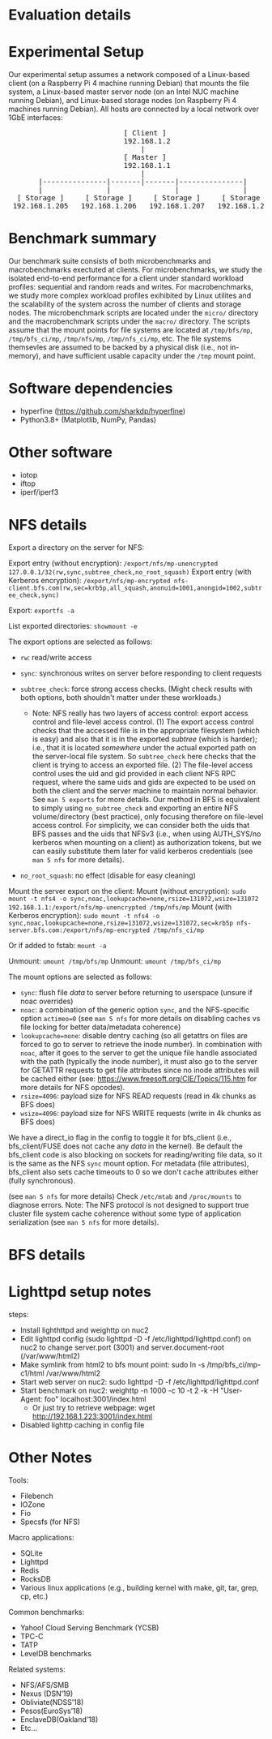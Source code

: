 # Evaluation details

# Experimental Setup
Our experimental setup assumes a network composed of a Linux-based client (on a Raspberry Pi 4 machine running Debian) that mounts the file system, a Linux-based master server node (on an Intel NUC machine running Debian), and Linux-based storage nodes (on Raspberry Pi 4 machines running Debian). All hosts are connected by a local network over 1GbE interfaces:

<pre>
                           [ Client ]
                           192.168.1.2
                               |  
                           [ Master ]
                           192.168.1.1
                               |
       |---------------|-------|-------|---------------|
       |               |               |               |
  [ Storage ]     [ Storage ]     [ Storage ]     [ Storage ]
 192.168.1.205   192.168.1.206   192.168.1.207   192.168.1.208
</pre>

# Benchmark summary
Our benchmark suite consists of both microbenchmarks and macrobenchmarks exectuted at clients. For microbenchmarks, we study the isolated end-to-end performance for a client under standard workload profiles: sequential and random reads and writes. For macrobenchmarks, we study more complex workload profiles exihibited by Linux utilites and the scalability of the system across the number of clients and storage nodes. The microbenchmark scripts are located under the `micro/` directory and the macrobenchmark scripts under the `macro/` directory. The scripts assume that the mount points for file systems are located at `/tmp/bfs/mp`, `/tmp/bfs_ci/mp`, `/tmp/nfs/mp`, `/tmp/nfs_ci/mp`, etc. The file systems themsevles are assumed to be backed by a physical disk (i.e., not in-memory), and have sufficient usable capacity under the `/tmp` mount point.

# Software dependencies
- hyperfine (https://github.com/sharkdp/hyperfine)
- Python3.8+ (Matplotlib, NumPy, Pandas)

# Other software
- iotop
- iftop
- iperf/iperf3

# NFS details

Export a directory on the server for NFS:  

Export entry (without encryption): `/export/nfs/mp-unencrypted 127.0.0.1/32(rw,sync,subtree_check,no_root_squash)`
Export entry (with Kerberos encryption): `/export/nfs/mp-encrypted nfs-client.bfs.com(rw,sec=krb5p,all_squash,anonuid=1001,anongid=1002,subtree_check,sync)`

Export: `exportfs -a`

List exported directories: `showmount -e`

The export options are selected as follows:

- `rw`: read/write access
- `sync`: synchronous writes on server before responding to client requests
- `subtree_check`: force strong access checks. (Might check results with both options, both shouldn't matter under these workloads.)

  - Note: NFS really has two layers of access control: export access control and file-level access control. (1) The export access control checks that the accessed file is in the appropriate filesystem (which is easy) and also that it is in the exported _subtree_ (which is harder); i.e., that it is located _somewhere_ under the actual exported path on the server-local file system. So `subtree_check` here checks that the client is trying to access an exported file. (2) The file-level access control uses the uid and gid provided in each client NFS RPC request, where the same uids and gids are expected to be used on both the client and the server machine to maintain normal behavior. See `man 5 exports` for more details. Our method in BFS is equivalent to simply using `no_subtree_check` and exporting an entire NFS volume/directory (best practice), only focusing therefore on file-level access control. For simplicity, we can consider both the uids that BFS passes and the uids that NFSv3 (i.e., when using AUTH_SYS/no kerberos when mounting on a client) as authorization tokens, but we can easily substitute them later for valid kerberos credentials (see `man 5 nfs` for more details).
- `no_root_squash`: no effect (disable for easy cleaning)

Mount the server export on the client:
Mount (without encryption): `sudo mount -t nfs4 -o sync,noac,lookupcache=none,rsize=131072,wsize=131072 192.168.1.1:/export/nfs/mp-unencrypted /tmp/nfs/mp`
Mount (with Kerberos encryption): `sudo mount -t nfs4 -o sync,noac,lookupcache=none,rsize=131072,wsize=131072,sec=krb5p nfs-server.bfs.com:/export/nfs/mp-encrypted /tmp/nfs_ci/mp`

Or if added to fstab: `mount -a`

Unmount: `umount /tmp/bfs/mp`
Unmount: `umount /tmp/bfs_ci/mp`

The mount options are selected as follows:

- `sync`: flush file _data_ to server before returning to userspace (unsure if noac overrides)
- `noac`: a combination of the generic option `sync`, and the NFS-specific option `actimeo=0` (see `man 5 nfs` for more details on disabling caches vs file locking for better data/metadata coherence)
- `lookupcache=none`: disable dentry caching (so all getattrs on files are forced to go to server to retrieve the inode number). In combination with `noac`, after it goes to the server to get the unique file handle associated with the path (typically the inode number), it must also go to the server for GETATTR requests to get file attributes since no inode attributes will be cached either (see: <https://www.freesoft.org/CIE/Topics/115.htm> for more details for NFS opcodes).
- `rsize=4096`: payload size for NFS READ requests (read in 4k chunks as BFS does)
- `wsize=4096`: payload size for NFS WRITE requests (write in 4k chunks as BFS does)

We have a direct_io flag in the config to toggle it for bfs_client (i.e., bfs_client/FUSE does not cache any _data_ in the kernel). Be default the bfs_client code is also blocking on sockets for reading/writing file data, so it is the same as the NFS `sync` mount option. For metadata (file attributes), bfs_client also sets cache timeouts to 0 so we don't cache attributes either (fully synchronous).

(see `man 5 nfs` for more details)
Check `/etc/mtab` and `/proc/mounts` to diagnose errors.
Note: The NFS protocol is not designed to support true cluster file system cache coherence without some type of application serialization (see `man 5 nfs` for more details).

# BFS details

<!-- # NFS-Ganesha details -->

<!-- # Graphene-SGX details -->

<!-- # Ceph details -->

# Lighttpd setup notes
steps:
- Install lighthttpd and weighttp on nuc2
- Edit lighttpd config (sudo lighttpd -D -f /etc/lighttpd/lighttpd.conf) on nuc2 to change server.port (3001) and server.document-root (/var/www/html2)
- Make symlink from html2 to bfs mount point: sudo ln -s /tmp/bfs_ci/mp-c1/html /var/www/html2
- Start web server on nuc2: sudo lighttpd -D -f /etc/lighttpd/lighttpd.conf
- Start benchmark on nuc2: weighttp -n 1000 -c 10 -t 2 -k -H "User-Agent: foo" localhost:3001/index.html
    - Or just try to retrieve webpage: wget http://192.168.1.223:3001/index.html
- Disabled lighttp caching in config file

# Other Notes
Tools:
- Filebench
- IOZone
- Fio
- Specsfs (for NFS)

Macro applications:
- SQLite
- Lighttpd
- Redis
- RocksDB
- Various linux applications (e.g., building kernel with make, git, tar, grep, cp, etc.)

Common benchmarks:
- Yahoo! Cloud Serving Benchmark (YCSB)
- TPC-C
- TATP
- LevelDB benchmarks

Related systems:
- NFS/AFS/SMB
- Nexus (DSN’19)
- Obliviate(NDSS’18)
- Pesos(EuroSys’18)
- EnclaveDB(Oakland’18)
- Etc...
